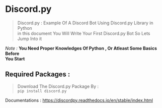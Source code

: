 # Discord.py
>Discord.py : Example Of A Discord Bot Using Discord.py Library in Python<br>
in this document You Will Write Your First Discord.py Bot So Lets Jump Into it<br>

*Note :* **You Need Proper Knowledges Of Python , Or Atleast Some Basics Before <br> You Start**

## Required Packages :<br>
>Download The Discord.py Package By :<br>
```pip install discord.py```

Documentations : <https://discordpy.readthedocs.io/en/stable/index.html>
